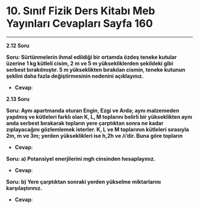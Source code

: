 # 10. Sınıf Fizik Ders Kitabı Meb Yayınları Cevapları Sayfa 160

---

**2.12 Soru**

**Soru: Sürtünmelerin ihmal edildiği bir ortamda özdeş teneke kutular üzerine 1 kg kütleli cisim, 2 m ve 5 m yüksekliklerden şekildeki gibi serbest bırakılmıştır. 5 m yükseklikten bırakılan cismin, teneke kutunun şeklini daha fazla değiştirmesinin nedenini açıklayınız.**

-   **Cevap**:

**2.13 Soru**

**Soru: Aynı apartmanda oturan Engin, Ezgi ve Arda; aynı malzemeden yapılmış ve kütleleri farklı olan K, L, M toplarını belirli bir yükseklikten aynı anda serbest bırakarak topların yere çarptıktan sonra ne kadar zıplayacağını gözlemlemek isterler. K, L ve M toplarının kütleleri sırasıyla 2m, m ve 3m; yerden yükseklikleri ise h,2h ve /ı’dir. Buna göre topların**

-   **Cevap**:

**Soru: a) Potansiyel enerjilerini mgh cinsinden hesaplayınız.**

-   **Cevap**:

**Soru: b) Yere çarptıktan sonraki yerden yükselme miktarlarını karşılaştırınız.**

-   **Cevap**:
